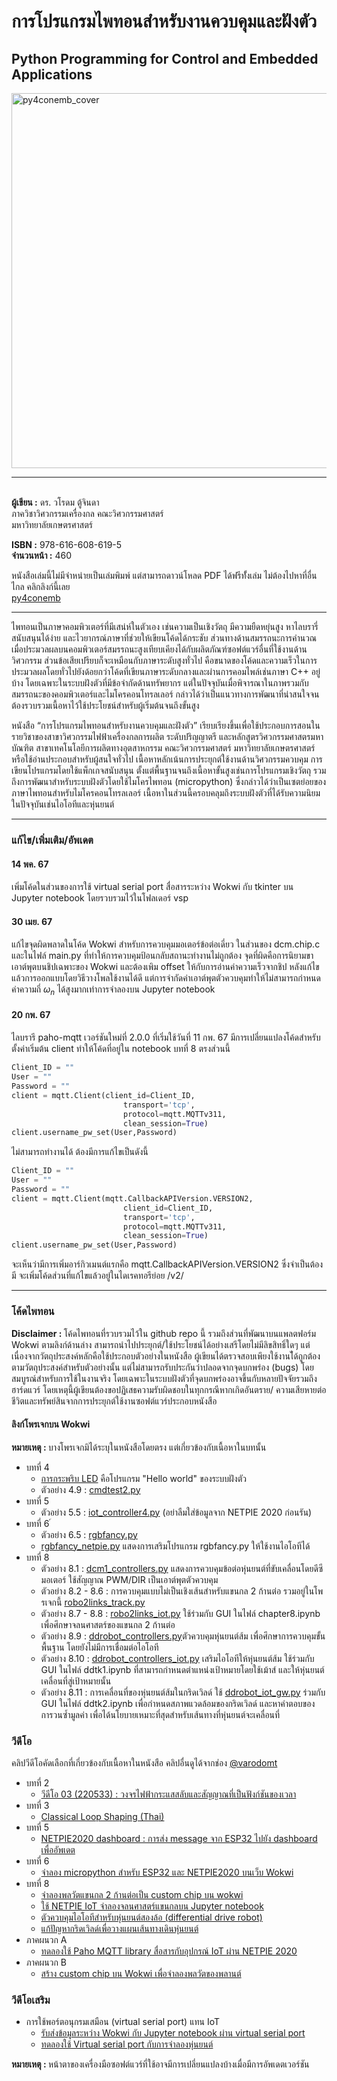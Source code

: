 # การโปรแกรมไพทอนสำหรับงานควบคุมและฝังตัว

## Python Programming for Control and Embedded Applications

<img src="https://drive.google.com/uc?id=19irK_Lqk0BtMGrlq-kmb6powwAsoIg0Q" width=600 alt="py4conemb_cover"/>
<hr>
<br><b>ผู้เขียน :</b> ดร. วโรดม ตู้จินดา
<br>ภาควิชาวิศวกรรมเครื่องกล คณะวิศวกรรมศาสตร์
<br>มหาวิทยาลัยเกษตรศาสตร์
<p />
<p />
<b>ISBN :</b> 978-616-608-619-5
<br><b>จำนวนหน้า :</b> 460 
<p />
หนังสือเล่มนี้ไม่มีจำหน่ายเป็นเล่มพิมพ์ แต่สามารถดาวน์โหลด PDF ได้ฟรีทั้่งเล่ม ไม่ต้องไปหาที่อื่นไกล คลิกลิงก์นี้เลย 
<br><a href="https://drive.google.com/file/d/1NplIDw-kojc8b0gLTpcQZE3m9YRQV7M3/view?usp=sharing">py4conemb</a>

<hr>
<p />
ไพทอนเป็นภาษาคอมพิวเตอร์ที่มีเสน่ห์ในตัวเอง เช่นความเป็นเชิงวัตถุ มีความยืดหยุ่นสูง หาไลบรารี่สนับสนุนได้ง่าย และไวยากรณ์ภาษาที่ช่วยให้เขียนโค้ดได้กระชับ ส่วนทางด้านสมรรถนะการคำนวณเมื่อประมวลผลบนคอมพิวเตอร์สมรรถนะสูงเทียบเคียงได้กับผลิตภัณฑ์ซอฟต์แวร์อื่นที่ใช้งานด้านวิศวกรรม ส่วนข้อเสียเปรียบก็จะเหมือนกับภาษาระดับสูงทั่วไป คือขนาดของโค้ดและความเร็วในการประมวลผลโดยทั่วไปยังด้อยกว่าโค้ดที่เขียนภาษาระดับกลางและผ่านการคอมไพล์เช่นภาษา C++ อยู่บ้าง โดยเฉพาะในระบบฝังตัวที่มีข้อจำกัดด้านทรัพยากร แต่ในปัจจุบันเมื่อพิจารณาในภาพรวมกับสมรรถนะของคอมพิวเตอร์และไมโครคอนโทรลเลอร์ กล่าวได้ว่าเป็นแนวทางการพัฒนาที่น่าสนใจจนต้องรวบรวมเนื้อหาไว้ใช้ประโยชน์สำหรับผู้เริ่มต้นจนถึงขั้นสูง
<p />
หนังสือ “การโปรแกรมไพทอนสำหรับงานควบคุมและฝังตัว” เรียบเรียงขึ้นเพื่อใช้ประกอบการสอนในรายวิชาของสาขาวิศวกรรมไฟฟ้าเครื่องกลการผลิต ระดับปริญญาตรี และหลักสูตรวิศวกรรมศาสตรมหาบัณฑิต สาขาเทคโนโลยีการผลิตทางอุตสาหกรรม คณะวิศวกรรมศาสตร์ มหาวิทยาลัยเกษตรศาสตร์ หรือใช้อ่านประกอบสำหรับผู้สนใจทั่วไป เนื้อหาหลักเน้นการประยุกต์ใช้งานด้านวิศวกรรมควบคุม การเขียนโปรแกรมโดยใช้แพ็กเกจสนับสนุน ตั้งแต่พื้นฐานจนถึงเนื้อหาขั้นสูงเช่นการโปรแกรมเชิงวัตถุ รวมถึงการพัฒนาสำหรับระบบฝังตัวโดยใช้ไมโครไพทอน (micropython)  ซึ่งกล่าวได้ว่าเป็นเซตย่อยของภาษาไพทอนสำหรับไมโครคอนโทรลเลอร์ เนื้อหาในส่วนนี้ครอบคลุมถึงระบบฝังตัวที่ได้รับความนิยมในปัจจุบันเช่นไอโอทีและหุ่นยนต์ 

<hr>

### แก้ไข/เพิ่มเติม/อัพเดต

#### 14 พค. 67

เพิ่มโค้ดในส่วนของการใช้ virtual serial port สื่อสารระหว่าง Wokwi กับ tkinter บน 
Jupyter notebook โดยรวบรวมไว้ในโฟลเดอร์ vsp 

#### 30 เมย. 67

แก้ไขจุดผิดพลาดในโค้ด Wokwi สำหรับการควบคุมมอเตอร์ข้อต่อเดี่ยว ในส่วนของ dcm.chip.c และในไฟล์ main.py ที่ทำให้การควบคุมป้อนกลับสถานะทำงานไม่ถูกต้อง 
จุดที่ผิดคือการนิยามขาเอาต์พุตบนชิปเฉพาะของ Wokwi และต้องเพิม offset ให้กับการอ่านค่าความเร็วจากชิป หลังแก้ไขแล้วการออกแบบโดยวิธีวางโพลใช้งานได้ดี 
แต่การจำกัดค่าเอาต์พุตตัวควบคุมทำให้ไม่สามารถกำหนดค่าความถี่ $\omega_n$ ได้สูงมากเท่าการจำลองบน Jupyter notebook


#### 20 กพ. 67

ไลบรารี paho-mqtt เวอร์ชันใหม่ที่ 2.0.0 ที่เริ่มใช้วันที่ 11 กพ. 67 มีการเปลี่ยนแปลงโค้ดสำหรับตั้งค่าเริ่มต้น client ทำให้โค้ดที่อยู่ใน notebook บทที่ 8 ตรงส่วนนี้

```python
Client_ID = ""
User = ""
Password = ""
client = mqtt.Client(client_id=Client_ID,
                         transport='tcp',
                         protocol=mqtt.MQTTv311,
                         clean_session=True)
client.username_pw_set(User,Password)
```
ไม่สามารถทำงานได้ ต้องมีการแก้ไขเป็นดังนี้

```python
Client_ID = ""
User = ""
Password = ""
client = mqtt.Client(mqtt.CallbackAPIVersion.VERSION2,
                         client_id=Client_ID,
                         transport='tcp',
                         protocol=mqtt.MQTTv311,
                         clean_session=True)
client.username_pw_set(User,Password)
```

จะเห็นว่ามีการเพิ่มอาร์กิวเมนต์แรกคือ mqtt.CallbackAPIVersion.VERSION2 ซึ่งจำเป็นต้องมี จะเพิ่มโค้ดส่วนที่แก้ไขแล้วอยู๋ในไดเรคทอรีย่อย /v2/

<hr>

### โค้ดไพทอน

<b>Disclaimer : </b>โค้ดไพทอนที่รวบรวมไว้ใน github repo นี้ รวมถึงส่วนที่พัฒนาบนแพลตฟอร์ม Wokwi ตามลิงก์ด้านล่าง สามารถนำไปประยุกต์/ใช้ประโยชน์ได้อย่างเสรีโดยไม่มีลิขสิทธิ์ใดๆ แต่เนื่องจากวัตถุประสงค์หลักคือใช้ประกอบตัวอย่างในหนังสือ ผู้เขียนได้ตรวจสอบเพึยงใช้งานไ้ด้ถูกต้องตามวัตถุประสงค์สำหรับตัวอย่างนั้น แต่ไม่สามารถรับประกันว่าปลอดจากจุดบกพร่อง (bugs) โดยสมบูรณ์สำหรับการใช้ในงานจริง โดยเฉพาะในระบบฝังตัวที่จุดบกพร่องอาจขึ้นกับหลายปัจจัยรวมถึงฮาร์ดแวร์ โดยเหตุนี้ผู้เขียนต้องขอปฏิเสธความรับผิดชอบในทุกกรณีหากเกิดอันตราย/ ความเสียหายต่อชีวิตและทรัพย์สินจากการประยุกต์ใช้งานซอฟต์แวร์ประกอบหนังสือ

#### ลิงก์โพรเจกบน Wokwi

<b>หมายเหตุ : </b> บางโพรเจกมิได้ระบุในหนังสือโดยตรง แต่เกี่ยวข้องกับเนื้อหาในบทนั้น

<ul>
<li />บทที่ 4
<ul>
<li /><a href="https://wokwi.com/projects/387226918295246849">การกระพริบ LED</a> คือโปรแกรม "Hello world" ของระบบฝังตัว
<li />ตัวอย่าง 4.9 : <a href="https://wokwi.com/projects/387227633700996097">cmdtest2.py</a>

</ul>

<li />บทที่ 5
<ul>
<li />ตัวอย่าง 5.5 : <a href="https://wokwi.com/projects/387228145560282113">iot_controller4.py</a> (อย่าลืมใส่ข้อมูลจาก NETPIE 2020 ก่อนรัน)

</ul>

<li />บทที่ 6
์<ul>
<li />ตัวอย่าง 6.5 : <a href="https://wokwi.com/projects/387227152163383297">rgbfancy.py</a>
<li /><a href="https://wokwi.com/projects/387227281091069953">rgbfancy_netpie.py</a> แสดงการเสริมโปรแกรม rgbfancy.py ให้ใช้งานไอโอทีได้
</ul>
<li />บทที่ 8
<ul>
<li />ตัวอย่าง 8.1 : <a href="https://wokwi.com/projects/387228486819383297">dcm1_controllers.py</a> แสดงการควบคุมข้อต่อหุ่นยนต์ที่ขับเคลื่อนโดยดีซีมอเตอร์ ใช้สัญญาณ PWM/DIR เป็นเอาต์พุตตัวควบคุม 
<li />ตัวอย่าง 8.2 - 8.6 : การควบคุมแบบไม่เป็นเชิงเส้นสำหรับแขนกล 2 ก้านต่อ รวมอยู่ในโพรเจกนี้ <a href="https://wokwi.com/projects/387228698016260097">robo2links_track.py</a>
<li />ตัวอย่าง 8.7 - 8.8 : <a href="https://wokwi.com/projects/387229048610888705">robo2links_iot.py</a> ใช้ร่วมกับ GUI ในไฟล์ chapter8.ipynb เพื่อศึกษาจลนศาสตร์ของแขนกล 2 ก้านต่อ
<li />ตัวอย่าง 8.9 : <a href="https://wokwi.com/projects/387229353821011969">ddrobot_controllers.py</a>ตัวควบคุมหุ่นยนต์ส้ม เพื่อศึกษาการควบคุมขั้นพื้นฐาน โดยยังไม่มีการเชื่อมต่อไอโอที 
<li />ตัวอย่าง 8.10 : <a href="https://wokwi.com/projects/387229438026931201">ddrobot_controllers_iot.py</a> เสริมไอโอทีให้หุ่นยนต์ส้ม ใช้ร่วมกับ GUI ในไฟล์ ddtk1.ipynb ที่สามารถกำหนดตำแหน่งเป้าหมายโดยใช้เม้าส์ และให้หุ่นยนต์เคลื่อนที่สู่เป้าหมายนั้น
<li />ตัวอย่าง 8.11 : การเคลื่อนที่ของหุ่นยนต์ส้มในกริดเวิลด์ ใช้ <a href="https://wokwi.com/projects/387229597666359297">ddrobot_iot_gw.py</a> ร่วมกับ GUI ในไฟล์ ddtk2.ipynb เพื่อกำหนดสภาพแวดล้อมของกริดเวิลด์ และหาคำตอบของการวนซ้ำมูลค่า เพื่อได้นโยบายเหมาะที่สุดสำหรับเส้นทางที่หุ่นยนต์จะเคลื่อนที่
</ul>

</ul>

### วีดีโอ

คลิปวีดีโอคัดเลือกที่เกี่ยวข้องกับเนื้อหาในหนังสือ คลิปอื่นดูได้จากช่อง <a href="https://www.youtube.com/@varodomt">@varodomt</a>

<ul>
<li />บทที่ 2
<ul>
<li /><a href="https://youtu.be/ga2dXXfAiFk?si=HSCCF3p7DPQcigoQ">วีดีโอ 03 (220533) : วงจรไฟฟ้ากระแสสลับและสัญญาณที่เป็นฟังก์ชันของเวลา</a>
</ul>

<li />บทที่ 3
<ul>
<li /><a href="https://youtu.be/24eO3mYsSaA?si=O7WLQB4Ee5xJaiu9">Classical Loop Shaping (Thai)</a>
</ul>

<li />บทที่ 5
<ul>
<li /><a href="https://youtu.be/XHzSaWOAS0E?si=JPH8nAf90NuZly6s">NETPIE2020 dashboard : การส่ง message จาก ESP32 ไปยัง dashboard เพื่ออัพเดต</a>
</ul>
<li />บทที่ 6
<ul>
<li /><a href="https://youtu.be/a0tH8vJ3T0g?si=tzwP95jq2MsYPfZP">จำลอง micropython สำหรับ ESP32 และ NETPIE2020 บนเว็บ Wokwi</a>
</ul>
<li />บทที่ 8
<ul>
<li /><a href="https://youtu.be/3to1_SIWH64?si=RJJlr-ashozVOH8Z">จำลองพลวัตแขนกล 2 ก้านต่อเป็น custom chip บน wokwi</a>
<li /><a href="https://youtu.be/P5REf6HBmz0?si=14ktX0IOTdaUbArB">ใช้ NETPIE IoT จำลองจลนศาสตร์แขนกลบน Jupyter notebook</a>
<li /><a href="https://youtu.be/Dfr7qgxvRS8?si=6LlR_nIbKrHQhWb5">ตัวควบคุมไอโอทีสำหรับหุ่นยนต์สองล้อ (differential drive robot)</a>
<li /><a href="https://youtu.be/3vH49engcdo?si=U-qlE9JvXggqxU1C">แก้ปัญหากริดเวิลด์เพื่อวางแผนเส้นทางเดินหุ่นยนต์</a>
</ul>
<li />ภาคผนวก A
<ul>
<li /><a href="https://youtu.be/lH7kSj0lai0?si=KllavgeFK3-qPKYj">ทดลองใช้ Paho MQTT library สื่อสารกับอุปกรณ์ IoT ผ่าน NETPIE 2020</a>
</ul>

<li />ภาคผนวก B
<ul>
<li /><a href="https://youtu.be/-P7gBgtUN0w?si=pzosqkCR48jrDkw4">สร้าง custom chip บน Wokwi เพื่อจำลองพลวัตของพลานต์</a>
</ul>
</ul>

### วีดีโอเสริม

<ul>
<li />การใช้พอร์ตอนุกรมเสมือน (virtual serial port) แทน IoT
<ul>
<li /><a href="https://youtu.be/7BJiWQn4hBs">รับส่งข้อมูลระหว่าง Wokwi กับ Jupyter notebook ผ่าน virtual serial port</a>
<li /><a href="https://youtu.be/77J155Bu_eI">ทดลองใช้ Virtual serial port กับการจำลองหุ่นยนต์</a>
</ul>
</ul>

<b>หมายเหตุ : </b>
หน้าตาของเครื่องมือซอฟต์แวร์ที่ใช้อาจมีการเปลี่ยนแปลงบ้างเมื่อมีการอัพเดตเวอร์ชัน 
